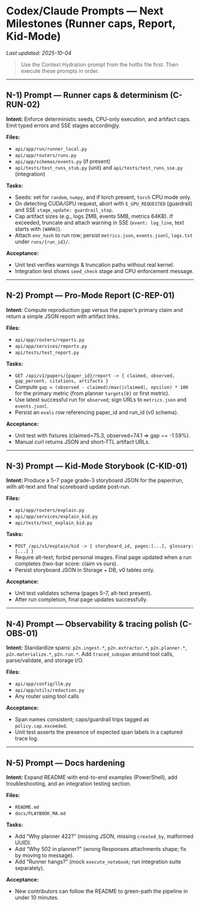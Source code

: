 
# Codex/Claude Prompts — **Next Milestones** (Runner caps, Report, Kid-Mode)
_Last updated: 2025-10-04_

> Use the Context Hydration prompt from the hotfix file first. Then execute these prompts in order.

---

## N-1) Prompt — **Runner caps & determinism (C-RUN-02)**

**Intent:** Enforce deterministic seeds, CPU-only execution, and artifact caps. Emit typed errors and SSE stages accordingly.

**Files:**
- `api/app/run/runner_local.py`
- `api/app/routers/runs.py`
- `api/app/schemas/events.py` (if present)
- `api/tests/test_runs_stub.py` (unit) and `api/tests/test_runs_sse.py` (integration)

**Tasks:**
- Seeds: set for `random`, `numpy`, and if torch present, `torch` CPU mode only.
- On detecting CUDA/GPU request, abort with `E_GPU_REQUESTED` (guardrail) and SSE `stage_update: guardrail_stop`.
- Cap artifact sizes (e.g., logs 2MB, events 5MB, metrics 64KB). If exceeded, truncate and attach warning in SSE (`event: log_line`, text starts with `[WARN]`).
- Attach `env_hash` to run row; persist `metrics.json`, `events.jsonl`, `logs.txt` under `runs/{run_id}/`.

**Acceptance:**
- Unit test verifies warnings & truncation paths without real kernel.
- Integration test shows `seed_check` stage and CPU enforcement message.

---

## N-2) Prompt — **Pro-Mode Report (C-REP-01)**

**Intent:** Compute reproduction gap versus the paper’s primary claim and return a simple JSON report with artifact links.

**Files:**
- `api/app/routers/reports.py`
- `api/app/services/reports.py`
- `api/tests/test_report.py`

**Tasks:**
- `GET /api/v1/papers/{paper_id}/report -> { claimed, observed, gap_percent, citations, artifacts }`
- Compute `gap = (observed - claimed)/max(|claimed|, epsilon) * 100` for the primary metric (from planner `targets[0]` or first metric).
- Use latest successful run for `observed`; sign URLs to `metrics.json` and `events.jsonl`.
- Persist an `evals` row referencing paper_id and run_id (v0 schema).

**Acceptance:**
- Unit test with fixtures (claimed=75.3, observed=74.1 => gap ~= -1.59%). 
- Manual curl returns JSON and short-TTL artifact URLs.

---

## N-3) Prompt — **Kid-Mode Storybook (C-KID-01)**

**Intent:** Produce a 5–7 page grade-3 storyboard JSON for the paper/run, with alt-text and final scoreboard update post-run.

**Files:**
- `api/app/routers/explain.py`
- `api/app/services/explain_kid.py`
- `api/tests/test_explain_kid.py`

**Tasks:**
- `POST /api/v1/explain/kid -> { storyboard_id, pages:[...], glossary:[...] }`
- Require alt-text; forbid personal images. Final page updated when a run completes (two-bar score: claim vs ours).
- Persist storyboard JSON in Storage + DB, v0 tables only.

**Acceptance:**
- Unit test validates schema (pages 5–7, alt-text present).
- After run completion, final page updates successfully.

---

## N-4) Prompt — **Observability & tracing polish (C-OBS-01)**

**Intent:** Standardize spans: `p2n.ingest.*`, `p2n.extractor.*`, `p2n.planner.*`, `p2n.materialize.*`, `p2n.run.*`. Add `traced_subspan` around tool calls, parse/validate, and storage I/O.

**Files:**
- `api/app/config/llm.py`
- `api/app/utils/redaction.py`
- Any router using tool calls

**Acceptance:**
- Span names consistent; caps/guardrail trips tagged as `policy.cap.exceeded`.
- Unit test asserts the presence of expected span labels in a captured trace log.

---

## N-5) Prompt — **Docs hardening**

**Intent:** Expand README with end-to-end examples (PowerShell), add troubleshooting, and an integration testing section.

**Files:**
- `README.md`
- `docs/PLAYBOOK_MA.md`

**Tasks:**
- Add “Why planner 422?” (missing JSON, missing `created_by`, malformed UUID).
- Add “Why 502 in planner?” (wrong Responses attachments shape; fix by moving to message).
- Add “Runner hangs?” (mock `execute_notebook`; run integration suite separately).

**Acceptance:**
- New contributors can follow the README to green-path the pipeline in under 10 minutes.
